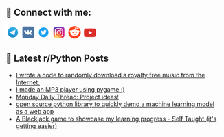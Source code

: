 ## 🔎 Connect with me:
[<img src="https://github.com/bullbesh/bullbesh/blob/main/images/Telegram.png" width="32" height="32" />](https://t.me/bullbesh)
[<img src="https://github.com/bullbesh/bullbesh/blob/main/images/VK.png" width="32" height="32" />](https://vk.com/bullbesh)
[<img src="https://github.com/bullbesh/bullbesh/blob/main/images/Twitter.png" width="32" height="32" />](https://twitter.com/bullbesh1)
[<img src="https://github.com/bullbesh/bullbesh/blob/main/images/Instagram.png" width="32" height="32" />](https://www.instagram.com/bullbesh)
[<img src="https://github.com/bullbesh/bullbesh/blob/main/images/Reddit.png" width="32" height="32" />](https://www.reddit.com/user/bullbesh)
[<img src="https://github.com/bullbesh/bullbesh/blob/main/images/YouTube.png" width="32" height="32" />](https://www.youtube.com/channel/UCtfjRs6uzgq5mfm8S06WTcg)

## 📕 Latest r/Python Posts
<!-- BLOG-POST-LIST:START -->
- [I wrote a code to randomly download a royalty free music from the Internet.](https://www.reddit.com/r/Python/comments/w7abwd/i_wrote_a_code_to_randomly_download_a_royalty/)
- [I made an MP3 player using pygame :&rpar;](https://www.reddit.com/r/Python/comments/w7aaan/i_made_an_mp3_player_using_pygame/)
- [Monday Daily Thread: Project ideas!](https://www.reddit.com/r/Python/comments/w79u31/monday_daily_thread_project_ideas/)
- [open source python library to quickly demo a machine learning model as a web app](https://www.reddit.com/r/Python/comments/w795bf/open_source_python_library_to_quickly_demo_a/)
- [A Blackjack game to showcase my learning progress - Self Taught &lpar;it&#39;s getting easier&rpar;](https://www.reddit.com/r/Python/comments/w75bvu/a_blackjack_game_to_showcase_my_learning_progress/)
<!-- BLOG-POST-LIST:END -->
